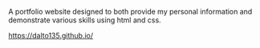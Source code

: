 A portfolio website designed to both provide my personal information and demonstrate various skills using html and css.

https://dalto135.github.io/